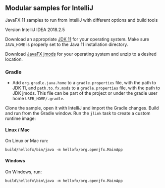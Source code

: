 ## Modular samples for IntelliJ

JavaFX 11 samples to run from IntelliJ with different options and build tools

Version IntelliJ IDEA 2018.2.5

Download an appropriate [JDK 11](https://jdk.java.net/11/) for your operating system. Make sure `JAVA_HOME` 
is properly set to the Java 11 installation directory. 

Download [JavaFX jmods](https://gluonhq.com/products/javafx/) for your operating 
system and unzip to a desired location.

### Gradle

- Add `org.gradle.java.home` to a `gradle.properties` file, with the path to JDK 11, and
 `path.to.fx.mods` to a `gradle.properties` file, with the path to JDK jmods. This file 
can be part of the project or under the gradle user home `USER_HOME/.gradle`. 

Clone the sample, open it with IntelliJ and import the Gradle changes. Build and run
from the Gradle window. Run the `jlink` task to create a custom runtime image:

#### Linux / Mac

On Linux or Mac run:

    build/hellofx/bin/java -m hellofx/org.openjfx.MainApp

#### Windows

On Windows, run:

    build\hellofx\bin\java -m hellofx/org.openjfx.MainApp
